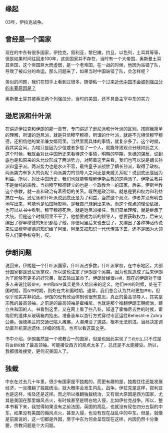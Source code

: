 ## 缘起

03年，伊拉克战争。

## 曾经是一个国家

现在的中东有很多国家，伊拉克，叙利亚，黎巴嫩，约旦，以色列，土耳其等等，但是如果时间往回走100年，这些国家并不存在，当时有一个大帝国，奥斯曼土耳其帝国，这个帝国巨大而虚弱，是一个老帝国，在一战的时候，他因为站错了队，导致了被瓜分的命运，那么问题来了，如果当时中国站错了队，会怎样呢？

类似的问题，我们在知乎上看到过很多，随便粘一个过来[近代中国不会被列强瓜分的主要原因是？
](https://www.zhihu.com/question/31168380)

奥斯曼土耳其被英法两个列强瓜分，当时的美国，还不具备主宰中东的实力

## 逊尼派和什叶派

在讲述伊拉克和伊朗的那一章节，专门讲述了逊尼派和什叶派的区别。按照我简单的理解，所谓的逊尼派，就是只信穆罕穆德，所谓的什叶派，就是不光相信穆罕穆德，还相信他的堂弟兼女婿阿里。当然里面具体的事情，就复杂多了。这个时候，我其实会问，为啥只是因为少信或者多信了一个人，就能导致观点分歧如此之大.这个时候，我就会对比中国历史来看待这个事情，明朝的早期，朱棣的谋反，说到底也是和原来的朱允炆形成了两派势力，对照着这里来看，我们也可以说是嫡长孙派和皇子派。两派势力也是水火不容，最终皇子派战胜了嫡长孙派，取得了政权。两派势力有多大的仇呢？两派势力的领导人之间还是亲戚关系呢！说到底还是因为利益。所以，对比中国历史，我们也就能够理解伊斯兰教的这两派了。伊斯兰教并不是单纯的宗教，当初穆罕穆德建立的也是一个政教合一的国家，后来，伊斯兰教这个宗教，就一直和政治有着密切的关系。既然是政治嘛，就总是要和权力和利益搞在一起。逊尼派和什叶派说到底还是为了利益，当然这个观点，作者并没有明白地写出来，可能也是怕国际影响，是我自己琢磨出来地。而这个观点的理论依据，也可以从书中看到。穆罕穆德死后，就是逊尼派接任，我们简单理解，就是继承了大统，但是这个时候阿里不干了，他想要成为新的领导人，想要获取权力，后来又编出了穆罕穆德的知识都给了他，即便阿里后来也去世了，又编出了各种神话传说来佐证穆罕穆德的知识给了阿里，阿里又把知识一代代传递下去，还不是因为大领导人们要争权夺利，哎。


## 伊朗问题

说回来，伊朗是一个什叶派国家，什叶派占多数，什叶派掌权，在中东地区，大部分国家都是逊尼派掌权，所以这也注定了伊朗是个另类。因为也就造成了后来伊朗为了能够有更多的好兄弟，就去输出革命了。伊朗曾经很`开明`，现在的伊朗对于很多人来说比较`保守`。`开明`和`保守`其实是外人给出来的定义，他们`开明`的时候，处在王国时期，而`保守`时期，则处在共和国时期。通常，我们总会认为共和更加`开明`，但似乎现实并非如此。伊朗的现有政治体制也很有意思，真正的最高领导人，其实是宗教的最高领袖，之前是的最高领袖是霍梅尼，也就是那个推翻伊朗王朝统治，建立共和国的人。书看到这里，又在网上看了些八卦，知道了霍梅尼去世的时候，霍梅尼的遗体从玻璃箱内抬出，准备装车以游行方式穿过市区运往Behesht-e Zahra公墓。但德黑兰的交通已陷入瘫痪，人潮淹没了道路，根本无法前进。当局决定调动直升机空运遗体..详细的情况，也可以看这篇[文字](https://zhuanlan.zhihu.com/p/54736065)。

书中介绍，伊朗虽然是一个政教合一的国家，但是也因此实现了`三权分立`,只不过是将`监督权`给了最高领袖。可能接受西方的观点太多了，总还是不太能接受。所以，我都很难接受，更何况美国人了。


## 独裁

中东在过去几十年里，很少有国家是不独裁的，而更有趣的是，独裁往往还能发展经济，一旦推翻了独裁统治，就大概率会发生内乱，战争。伊拉克是这样，叙利亚也是这样，埃及还是这样。而之所以推翻独裁统治，又有很大原因是西方国家，尤其是美国在那里煽风点火，有时候甚至是明白地入侵，比如伊拉克战争。所以，整本书看下来，我觉得如果没有之前法国，英国的捣乱，也就没有现在四分五裂的中东，如果没有美国的煽风点火，甚至入侵，也没有现在战乱中的中东。但是，就像是前面说的，这一切都是外因，至于中东为何会呈现现在这样，内因仍然十分重要，宗教问题是个大问题。

